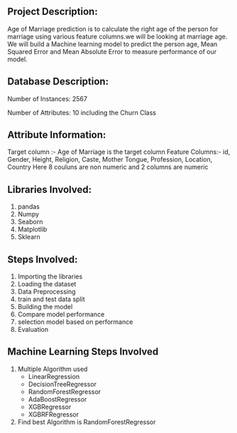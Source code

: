 ## Project Description: 
Age of Marriage prediction is to calculate the right age of the person for marriage using various feature columns.we will be looking at marriage age. We will build a Machine learning model to predict the person age, Mean Squared Error and Mean Absolute Error to measure performance of our model.
## Database Description:

Number of Instances: 2567

Number of Attributes: 10 including the Churn Class

## Attribute Information:
Target column :- Age of Marriage is the target column
Feature Columns:- id, Gender, Height, Religion, Caste, Mother Tongue, Profession, Location, Country
Here 8 couluns are non numeric and 2 columns are numeric

## Libraries Involved:
1. pandas
2. Numpy
3. Seaborn
4. Matplotlib
5. Sklearn

## Steps Involved:
1. Importing the libraries
2. Loading the dataset
3. Data Preprocessing
4. train and test data split
5. Building the model
6. Compare model performance
7. selection model based on performance
8. Evaluation 

## Machine Learning Steps Involved
1. Multiple Algorithm used 
   * LinearRegression
   * DecisionTreeRegressor
   * RandomForestRegressor
   * AdaBoostRegressor
   * XGBRegressor
   * XGBRFRegressor
2. Find best Algorithm is RandomForestRegressor
